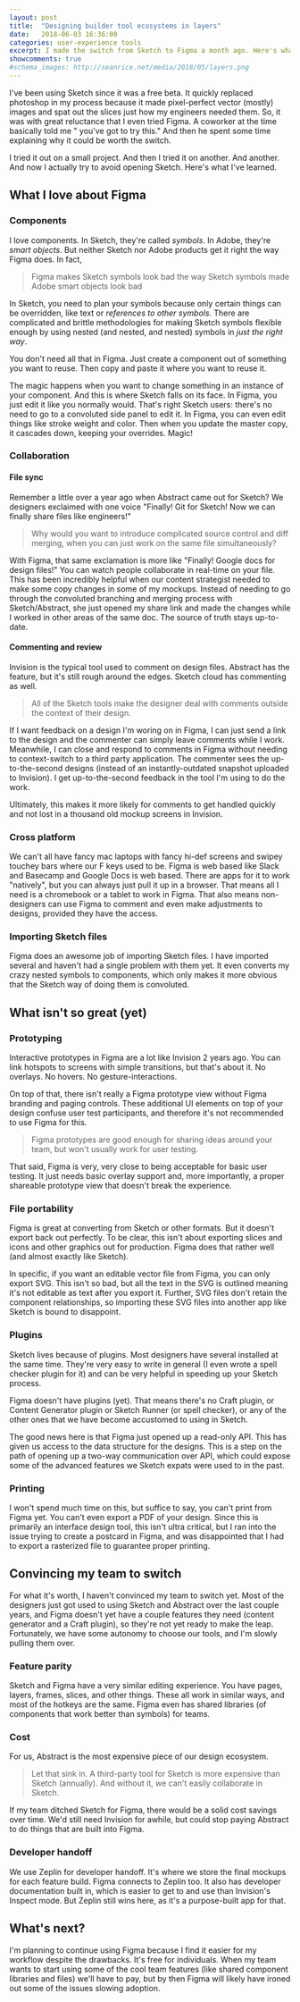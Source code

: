 ```yaml
---
layout: post
title:  "Designing builder tool ecosystems in layers"
date:   2018-06-03 16:36:00
categories: user-experience tools
excerpt: I made the switch from Sketch to Figma a month ago. Here's what I learned.
showcomments: true
#schema_images: http://seanrice.net/media/2018/05/layers.png
---
```


I've been using Sketch since it was a free beta. It quickly replaced photoshop in my process because it made pixel-perfect vector (mostly) images and spat out the slices just how my engineers needed them. So, it was with great reluctance that I even tried Figma. A coworker at the time basically told me &quot; you've got to try this.&quot; And then he spent some time explaining why it could be worth the switch.

I tried it out on a small project. And then I tried it on another. And another. And now I actually try to avoid opening Sketch. Here's what I've learned.

## What I love about Figma

### Components

I love components. In Sketch, they're called _symbols_. In Adobe, they're _smart objects_. But neither Sketch nor Adobe products get it right the way Figma does. In fact,

> Figma makes Sketch symbols look bad the way Sketch symbols made Adobe smart objects look bad

In Sketch, you need to plan your symbols because only certain things can be overridden, like text or _references to other symbols_. There are complicated and brittle methodologies for making Sketch symbols flexible enough by using nested (and nested, and nested) symbols in _just the right way_.

You don't need all that in Figma. Just create a component out of something you want to reuse. Then copy and paste it where you want to reuse it.

The magic happens when you want to change something in an instance of your component. And this is where Sketch falls on its face. In Figma, you just edit it like you normally would. That's right Sketch users: there's no need to go to a convoluted side panel to edit it. In Figma, you can even edit things like stroke weight and color. Then when you update the master copy, it cascades down, keeping your overrides. Magic!

### Collaboration

#### File sync

Remember a little over a year ago when Abstract came out for Sketch? We designers exclaimed with one voice "Finally! Git for Sketch! Now we can finally share files like engineers!"

> Why would you want to introduce complicated source control and diff merging, when you can just work on the same file simultaneously?

With Figma, that same exclamation is more like "Finally! Google docs for design files!" You can watch people collaborate in real-time on your file. This has been incredibly helpful when our content strategist needed to make some copy changes in some of my mockups. Instead of needing to go through the convoluted branching and merging process with Sketch/Abstract, she just opened my share link and made the changes while I worked in other areas of the same doc. The source of truth stays up-to-date.

#### Commenting and review

Invision is the typical tool used to comment on design files. Abstract has the feature, but it's still rough around the edges. Sketch cloud has commenting as well.

> All of the Sketch tools make the designer deal with comments outside the context of their design.

If I want feedback on a design I'm woring on in Figma, I can just send a link to the design and the commenter can simply leave comments while I work. Meanwhile, I can close and respond to comments in Figma without needing to context-switch to a third party application. The commenter sees the up-to-the-second designs (instead of an instantly-outdated snapshot uploaded to Invision). I get up-to-the-second feedback in the tool I'm using to do the work.

Ultimately, this makes it more likely for comments to get handled quickly and not lost in a thousand old mockup screens in Invision.

### Cross platform

We can't all have fancy mac laptops with fancy hi-def screens and swipey touchey bars where our F keys used to be. Figma is web based like Slack and Basecamp and Google Docs is web based. There are apps for it to work "natively", but you can always just pull it up in a browser. That means all I need is a chromebook or a tablet to work in Figma. That also means non-designers can use Figma to comment and even make adjustments to designs, provided they have the access.

### Importing Sketch files

Figma does an awesome job of importing Sketch files. I have imported several and haven't had a single problem with them yet. It even converts my crazy nested symbols to components, which only makes it more obvious that the Sketch way of doing them is convoluted.

## What isn't so great (yet)

### Prototyping

Interactive prototypes in Figma are a lot like Invision 2 years ago. You can link hotspots to screens with simple transitions, but that's about it. No overlays. No hovers. No gesture-interactions.

On top of that, there isn't really a Figma prototype view without Figma branding and paging controls. These additional UI elements on top of your design confuse user test participants, and therefore it's not recommended to use Figma for this.

> Figma prototypes are good enough for sharing ideas around your team, but won't usually work for user testing.

That said, Figma is very, very close to being acceptable for basic user testing. It just needs basic overlay support and, more importantly, a proper shareable prototype view that doesn't break the experience.

### File portability

Figma is great at converting from Sketch or other formats. But it doesn't export back out perfectly. To be clear, this isn't about exporting slices and icons and other graphics out for production. Figma does that rather well (and almost exactly like Sketch).

In specific, if you want an editable vector file from Figma, you can only export SVG. This isn't so bad, but all the text in the SVG is outlined meaning it's not editable as text after you export it. Further, SVG files don't retain the component relationships, so importing these SVG files into another app like Sketch is bound to disappoint.

### Plugins

Sketch lives because of plugins. Most designers have several installed at the same time. They're very easy to write in general (I even wrote a spell checker plugin for it) and can be very helpful in speeding up your Sketch process.

Figma doesn't have plugins (yet). That means there's no Craft plugin, or Content Generator plugin or Sketch Runner (or spell checker), or any of the other ones that we have become accustomed to using in Sketch.

The good news here is that Figma just opened up a read-only API. This has given us access to the data structure for the designs. This is a step on the path of opening up a two-way communication over API, which could expose some of the advanced features we Sketch expats were used to in the past.

### Printing

I won't spend much time on this, but suffice to say, you can't print from Figma yet. You can't even export a PDF of your design. Since this is primarily an interface design tool, this isn't ultra critical, but I ran into the issue trying to create a postcard in Figma, and was disappointed that I had to export a rasterized file to guarantee proper printing.

## Convincing my team to switch

For what it's worth, I haven't convinced my team to switch yet. Most of the designers just got used to using Sketch and Abstract over the last couple years, and Figma doesn't yet have a couple features they need (content generator and a Craft plugin), so they're not yet ready to make the leap. Fortunately, we have some autonomy to choose our tools, and I'm slowly pulling them over.

### Feature parity

Sketch and Figma have a very similar editing experience. You have pages, layers, frames, slices, and other things. These all work in similar ways, and most of the hotkeys are the same. Figma even has shared libraries (of components that work better than symbols) for teams.

### Cost

For us, Abstract is the most expensive piece of our design ecosystem.

> Let that sink in. A third-party tool for Sketch is more expensive than Sketch (annually). And without it, we can't easily collaborate in Sketch.

If my team ditched Sketch for Figma, there would be a solid cost savings over time. We'd still need Invision for awhile, but could stop paying Abstract to do things that are built into Figma.

### Developer handoff

We use Zeplin for developer handoff. It's where we store the final mockups for each feature build. Figma connects to Zeplin too. It also has developer documentation built in, which is easier to get to and use than Invision's Inspect mode. But Zeplin still wins here, as it's a purpose-built app for that.

## What's next?

I'm planning to continue using Figma because I find it easier for my workflow despite the drawbacks. It's free for individuals. When my team wants to start using some of the cool team features (like shared component libraries and files) we'll have to pay, but by then Figma will likely have ironed out some of the issues slowing adoption.
